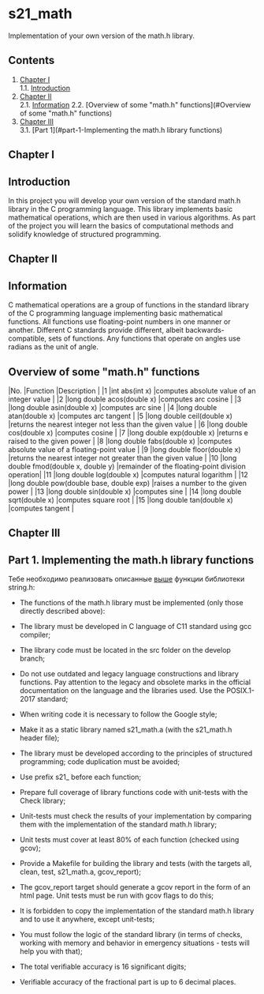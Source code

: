# s21_math

Implementation of your own version of the math.h library.


## Contents
1. [Chapter I](#chapter-i) \
    1.1. [Introduction](#introduction)
2. [Chapter II](#chapter-ii) \
    2.1. [Information](#information)
    2.2. [Overview of some "math.h" functions](#Overview of some "math.h" functions)
3. [Chapter III](#chapter-iii) \
    3.1. [Part 1](#part-1-Implementing the math.h library functions)  


## Chapter I

## Introduction

In this project you will develop your own version of the standard math.h library in the C programming language. This library implements basic mathematical operations, which are then used in various algorithms. As part of the project you will learn the basics of computational methods and solidify knowledge of structured programming.

## Chapter II

## Information

C mathematical operations are a group of functions in the standard library of the C programming language implementing basic mathematical functions. All functions use floating-point numbers in one manner or another. Different C standards provide different, albeit backwards-compatible, sets of functions. Any functions that operate on angles use radians as the unit of angle.

## Overview of some "math.h" functions
|No.	|Function	|Description	|
|1	|int abs(int x)	|computes absolute value of an integer value	|
|2	|long double acos(double x)	|computes arc cosine	|
|3	|long double asin(double x)	|computes arc sine	|
|4	|long double atan(double x)	|computes arc tangent	|
|5	|long double ceil(double x)	|returns the nearest integer not less than the given value	|
|6	|long double cos(double x)	|computes cosine	|
|7	|long double exp(double x)	|returns e raised to the given power	|
|8	|long double fabs(double x)	|computes absolute value of a floating-point value	|
|9	|long double floor(double x)	|returns the nearest integer not greater than the given value	|
|10	|long double fmod(double x, double y)	|remainder of the floating-point division operation|
|11	|long double log(double x)	|computes natural logarithm	|
|12	|long double pow(double base, double exp)	|raises a number to the given power	|
|13	|long double sin(double x)	|computes sine	|
|14	|long double sqrt(double x)	|computes square root	|
|15	|long double tan(double x)	|computes tangent	|


## Chapter III

## Part 1. Implementing the math.h library functions

Тебе необходимо реализовать описанные [выше](#stringh-функции) функции библиотеки string.h: 

- The functions of the math.h library must be implemented (only those directly described above):

- The library must be developed in C language of C11 standard using gcc compiler;
- The library code must be located in the src folder on the develop branch;
- Do not use outdated and legacy language constructions and library functions. Pay attention to the legacy and obsolete marks in the official documentation on the language and the libraries used. Use the POSIX.1-2017 standard;
- When writing code it is necessary to follow the Google style;
- Make it as a static library named s21_math.a (with the s21_math.h header file);
- The library must be developed according to the principles of structured programming; code duplication must be avoided;
- Use prefix s21_ before each function;
- Prepare full coverage of library functions code with unit-tests with the Check library;
- Unit-tests must check the results of your implementation by comparing them with the implementation of the standard math.h library;
- Unit tests must cover at least 80% of each function (checked using gcov);
- Provide a Makefile for building the library and tests (with the targets all, clean, test, s21_math.a, gcov_report);
- The gcov_report target should generate a gcov report in the form of an html page. Unit tests must be run with gcov flags to do this;
- It is forbidden to copy the implementation of the standard math.h library and to use it anywhere, except unit-tests;
- You must follow the logic of the standard library (in terms of checks, working with memory and behavior in emergency situations - tests will help you with that);
- The total verifiable accuracy is 16 significant digits;
- Verifiable accuracy of the fractional part is up to 6 decimal places.
